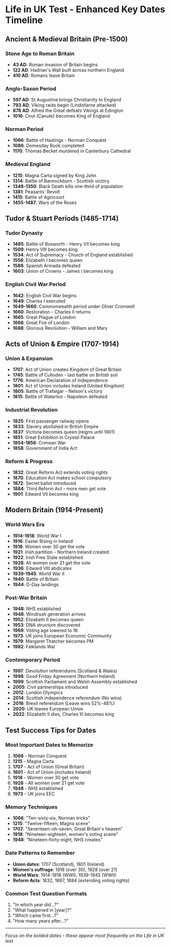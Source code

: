 # Life in UK Test - Enhanced Key Dates Timeline

## Ancient & Medieval Britain (Pre-1500)

### Stone Age to Roman Britain
- **43 AD**: Roman invasion of Britain begins
- **122 AD**: Hadrian's Wall built across northern England
- **410 AD**: Romans leave Britain

### Anglo-Saxon Period
- **597 AD**: St Augustine brings Christianity to England
- **793 AD**: Viking raids begin (Lindisfarne attacked)
- **878 AD**: Alfred the Great defeats Vikings at Edington
- **1016**: Cnut (Canute) becomes King of England

### Norman Period
- **1066**: Battle of Hastings - Norman Conquest
- **1086**: Domesday Book completed
- **1170**: Thomas Becket murdered in Canterbury Cathedral

### Medieval England
- **1215**: Magna Carta signed by King John
- **1314**: Battle of Bannockburn - Scottish victory
- **1348-1350**: Black Death kills one-third of population
- **1381**: Peasants' Revolt
- **1415**: Battle of Agincourt
- **1455-1487**: Wars of the Roses

## Tudor & Stuart Periods (1485-1714)

### Tudor Dynasty
- **1485**: Battle of Bosworth - Henry VII becomes king
- **1509**: Henry VIII becomes king
- **1534**: Act of Supremacy - Church of England established
- **1558**: Elizabeth I becomes queen
- **1588**: Spanish Armada defeated
- **1603**: Union of Crowns - James I becomes king

### English Civil War Period
- **1642**: English Civil War begins
- **1649**: Charles I executed
- **1649-1660**: Commonwealth period under Oliver Cromwell
- **1660**: Restoration - Charles II returns
- **1665**: Great Plague of London
- **1666**: Great Fire of London
- **1688**: Glorious Revolution - William and Mary

## Acts of Union & Empire (1707-1914)

### Union & Expansion
- **1707**: Act of Union creates Kingdom of Great Britain
- **1745**: Battle of Culloden - last battle on British soil
- **1776**: American Declaration of Independence
- **1801**: Act of Union includes Ireland (United Kingdom)
- **1805**: Battle of Trafalgar - Nelson's victory
- **1815**: Battle of Waterloo - Napoleon defeated

### Industrial Revolution
- **1825**: First passenger railway opens
- **1833**: Slavery abolished in British Empire
- **1837**: Victoria becomes queen (reigns until 1901)
- **1851**: Great Exhibition in Crystal Palace
- **1854-1856**: Crimean War
- **1858**: Government of India Act

### Reform & Progress
- **1832**: Great Reform Act extends voting rights
- **1870**: Education Act makes school compulsory
- **1872**: Secret ballot introduced
- **1884**: Third Reform Act - more men get vote
- **1901**: Edward VII becomes king

## Modern Britain (1914-Present)

### World Wars Era
- **1914-1918**: World War I
- **1916**: Easter Rising in Ireland
- **1918**: Women over 30 get the vote
- **1921**: Irish partition - Northern Ireland created
- **1922**: Irish Free State established
- **1928**: All women over 21 get the vote
- **1936**: Edward VIII abdicates
- **1939-1945**: World War II
- **1940**: Battle of Britain
- **1944**: D-Day landings

### Post-War Britain
- **1948**: NHS established
- **1948**: Windrush generation arrives
- **1952**: Elizabeth II becomes queen
- **1953**: DNA structure discovered
- **1969**: Voting age lowered to 18
- **1973**: UK joins European Economic Community
- **1979**: Margaret Thatcher becomes PM
- **1982**: Falklands War

### Contemporary Period
- **1997**: Devolution referendums (Scotland & Wales)
- **1998**: Good Friday Agreement (Northern Ireland)
- **1999**: Scottish Parliament and Welsh Assembly established
- **2005**: Civil partnerships introduced
- **2012**: London Olympics
- **2014**: Scottish independence referendum (No wins)
- **2016**: Brexit referendum (Leave wins 52%-48%)
- **2020**: UK leaves European Union
- **2022**: Elizabeth II dies, Charles III becomes king

## Test Success Tips for Dates

### Most Important Dates to Memorize
1. **1066** - Norman Conquest
2. **1215** - Magna Carta
3. **1707** - Act of Union (Great Britain)
4. **1801** - Act of Union (includes Ireland)
5. **1918** - Women over 30 get vote
6. **1928** - All women over 21 get vote
7. **1948** - NHS established
8. **1973** - UK joins EEC

### Memory Techniques
- **1066**: "Ten-sixty-six, Norman tricks"
- **1215**: "Twelve-fifteen, Magna scene"
- **1707**: "Seventeen-oh-seven, Great Britain's heaven"
- **1918**: "Nineteen-eighteen, women's voting scene"
- **1948**: "Nineteen-forty-eight, NHS creates"

### Date Patterns to Remember
- **Union dates**: 1707 (Scotland), 1801 (Ireland)
- **Women's suffrage**: 1918 (over 30), 1928 (over 21)
- **World Wars**: 1914-1918 (WWI), 1939-1945 (WWII)
- **Reform Acts**: 1832, 1867, 1884 (extending voting rights)

### Common Test Question Formats
1. "In which year did...?"
2. "What happened in [year]?"
3. "Which came first...?"
4. "How many years after...?"

---
*Focus on the bolded dates - these appear most frequently on the Life in UK test*